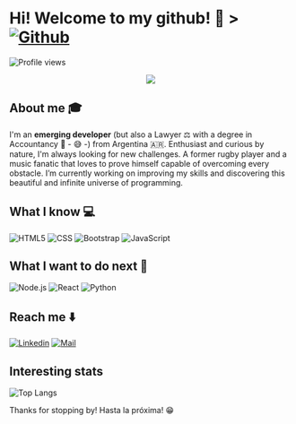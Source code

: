 
# Hi! Welcome to my github! 👋 > [![Github](https://img.shields.io/github/followers/lucasrimondi?label=Follow&style=social)](https://github.com/lucasrimondi)
![Profile views](https://gpvc.arturio.dev/lucasrimondi)

<div align="center">
	<img src="https://user-images.githubusercontent.com/87493125/127210438-b73b2765-5b09-41c4-a631-4c614361e374.jpg">
</div>

## About me :mortar_board:
I'm an **emerging developer** (but also a Lawyer ⚖️ with a degree in Accountancy 🧮 - 😅 -) from Argentina 🇦🇷. Enthusiast and curious by nature, I'm always looking for new challenges. A former rugby player and a music fanatic that loves to prove himself capable of overcoming every obstacle.
I’m currently working on improving my skills and discovering this beautiful and infinite universe of programming.
## What I know :computer:
  ![HTML5](https://img.shields.io/badge/-HTML5-333333?style=flat&logo=HTML5)
  ![CSS](https://img.shields.io/badge/-CSS-333333?style=flat&logo=CSS3&logoColor=1572B6)
  ![Bootstrap](https://img.shields.io/badge/-Bootstrap-333333?style=flat&logo=bootstrap&logoColor=563D7C)
  ![JavaScript](https://img.shields.io/badge/-JavaScript-333333?style=flat&logo=javascript)

## What I want to do next :thinking:
![Node.js](https://img.shields.io/badge/-Node.js-333333?style=flat&logo=node.js)
![React](https://img.shields.io/badge/-React-333333?style=flat&logo=react)
![Python](https://img.shields.io/badge/-Python-333333?style=flat&logo=python)

## Reach me ⬇️
[![Linkedin](https://img.shields.io/badge/-Lucas%20Rimondi-blue?style=flat-square&logo=linkedin&logoColor=white&link=https://www.linkedin.com/in/lucasrimondi/)](https://www.linkedin.com/in/lucasrimondi/)
[![Mail](https://img.shields.io/badge/-lucasrimondi@gmail.com-gray?style=flat-square&logo=gmail&logoColor=red&link=https://www.linkedin.com/in/lucasrimondi/)](mailto:lucasrimondi@gmail.com)


## Interesting stats
![Top Langs](https://github-readme-stats.vercel.app/api/top-langs/?username=lucasrimondi)

Thanks for stopping by! Hasta la próxima! 😁
